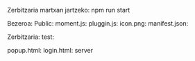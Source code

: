 Zerbitzaria martxan jartzeko: npm run start

Bezeroa: 
  Public:
    moment.js:
    pluggin.js:
  icon.png:
  manifest.json:

Zerbitzaria:
  test:
    
  popup.html:
  login.html:
  server
  
  

